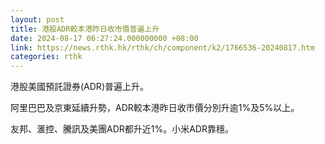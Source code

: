 ```yaml
---
layout: post
title: 港股ADR較本港昨日收市價普遍上升
date: 2024-08-17 06:27:24.000000000 +08:00
link: https://news.rthk.hk/rthk/ch/component/k2/1766536-20240817.htm
categories: rthk
---
```


港股美國預託證券(ADR)普遍上升。

阿里巴巴及京東延續升勢，ADR較本港昨日收市價分別升逾1%及5%以上。

友邦、滙控、騰訊及美團ADR都升近1%。小米ADR靠穩。
